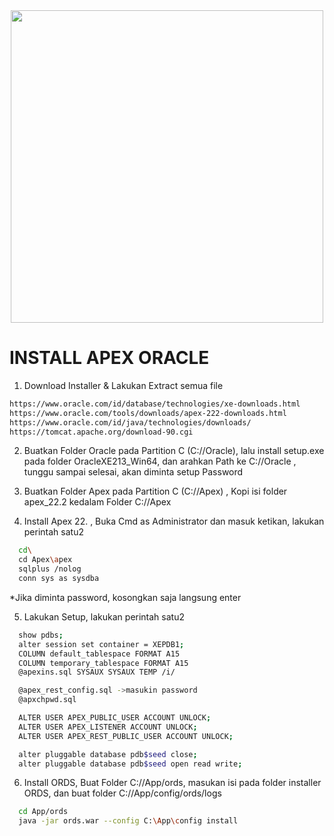 <div id="header" align="center">
  <img src="https://3coresol.com/wp-content/uploads/2019/02/Logo-APEX-Best-Practice-2.png" width="500"/>
</div>


# INSTALL APEX ORACLE

1. Download Installer & Lakukan Extract semua file

```sh
https://www.oracle.com/id/database/technologies/xe-downloads.html
https://www.oracle.com/tools/downloads/apex-222-downloads.html
https://www.oracle.com/id/java/technologies/downloads/
https://tomcat.apache.org/download-90.cgi
```

2. Buatkan Folder Oracle pada Partition C (C://Oracle), lalu install setup.exe pada folder OracleXE213_Win64, dan arahkan Path ke C://Oracle , tunggu sampai selesai, akan diminta setup Password

3. Buatkan Folder Apex pada Partition C (C://Apex) , Kopi isi folder apex_22.2 kedalam Folder C://Apex 

4. Install Apex 22.  , Buka Cmd as Administrator dan masuk ketikan, lakukan perintah satu2

```sh
  cd\
  cd Apex\apex
  sqlplus /nolog
  conn sys as sysdba
```
*Jika diminta password, kosongkan saja langsung enter

5. Lakukan Setup, lakukan perintah satu2
   
```sh
  show pdbs;
  alter session set container = XEPDB1;
  COLUMN default_tablespace FORMAT A15
  COLUMN temporary_tablespace FORMAT A15
  @apexins.sql SYSAUX SYSAUX TEMP /i/

  @apex_rest_config.sql ->masukin password
  @apxchpwd.sql

  ALTER USER APEX_PUBLIC_USER ACCOUNT UNLOCK;
  ALTER USER APEX_LISTENER ACCOUNT UNLOCK;
  ALTER USER APEX_REST_PUBLIC_USER ACCOUNT UNLOCK;

  alter pluggable database pdb$seed close;
  alter pluggable database pdb$seed open read write;

```

6. Install ORDS, Buat Folder C://App/ords, masukan isi pada folder installer ORDS, dan buat folder C://App/config/ords/logs
```sh
  cd App/ords
  java -jar ords.war --config C:\App\config install
```
   

